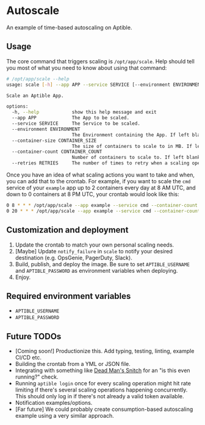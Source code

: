 # Autoscale
An example of time-based autoscaling on Aptible.

## Usage

The core command that triggers scaling is `/opt/app/scale`.
Help should tell you most of what you need to know about using that command:

```bash
# /opt/app/scale --help
usage: scale [-h] --app APP --service SERVICE [--environment ENVIRONMENT] [--container-size CONTAINER_SIZE] [--container-count CONTAINER_COUNT] [--retries RETRIES]

Scale an Aptible App.

options:
  -h, --help            show this help message and exit
  --app APP             The App to be scaled.
  --service SERVICE     The Service to be scaled.
  --environment ENVIRONMENT
                        The Environment containing the App. If left blank, and multiple apps have the same name, scaling will fail.
  --container-size CONTAINER_SIZE
                        The size of containers to scale to in MB. If left blank, the existing size will be used.
  --container-count CONTAINER_COUNT
                        Number of containers to scale to. If left blank, the existing size will be used.
  --retries RETRIES     The number of times to retry when a scaling operation fails. Defaults to 0 (never retry).
```

Once you have an idea of what scaling actions you want to take and when, you can add that to the crontab.
For example, if you want to scale the `cmd` service of your `example` app up to 2 containers every day at 8 AM UTC,
and down to 0 containers at 8 PM UTC, your crontab would look like this:

```bash
0 8 * * * /opt/app/scale --app example --service cmd --container-count 2
0 20 * * * /opt/app/scale --app example --service cmd --container-count 0
```


## Customization and deployment

1. Update the crontab to match your own personal scaling needs.
2. [Maybe] Update `notify_failure` in `scale` to notify your desired destination 
   (e.g. OpsGenie, PagerDuty, Slack).
3. Build, publish, and deploy the image. Be sure to set 
   `APTIBLE_USERNAME` and `APTIBLE_PASSWORD` as environment variables when deploying.
4. Enjoy.

## Required environment variables

* `APTIBLE_USERNAME`
* `APTIBLE_PASSWORD`

## Future TODOs

* [Coming soon!] Productionize this. Add typing, testing, linting, example CI/CD etc.
* Building the crontab from a YML or JSON file.
* Integrating with something like [Dead Man's Snitch](https://deadmanssnitch.com/)
  for an "is this even running?" check.
* Running `aptible login` once for every scaling operation might hit rate limiting if there's several
  scaling operations happening concurrently. This should only log in if there's not already a
  valid token available.
* Notification examples/options.
* [Far future] We could probably create consumption-based autoscaling example using a very similar approach.